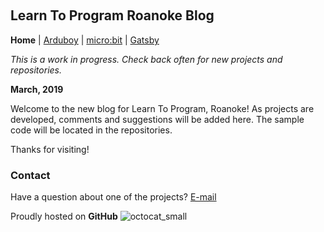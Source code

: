 &nbsp;
&nbsp;
&nbsp;
&nbsp;

## Learn To Program Roanoke Blog

**Home** | [Arduboy](arduboy.md) | [micro:bit](microbit.md) | [Gatsby](gatsby.md)

*This is a work in progress. Check back often for new projects and repositories.*

**March, 2019**

Welcome to the new blog for Learn To Program, Roanoke! As projects are developed,
comments and suggestions will be added here. The sample code will be located in the repositories.

Thanks for visiting!


### Contact

Have a question about one of the projects? [E-mail](mailto:darrell@nokecodes.org)

Proudly hosted on **GitHub** ![octocat_small](https://user-images.githubusercontent.com/16419894/27620843-839a2fa6-5b9a-11e7-9ebc-76a8e713b7f7.png)
